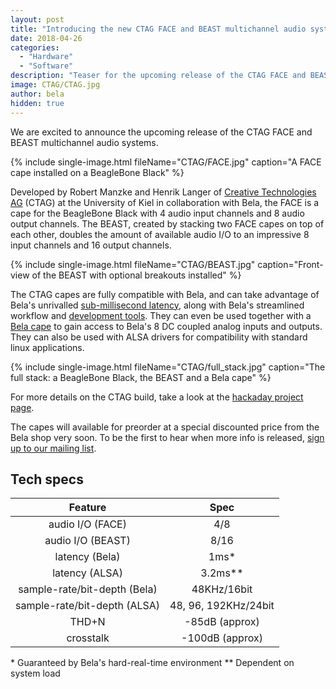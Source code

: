 ```yaml
---
layout: post
title: "Introducing the new CTAG FACE and BEAST multichannel audio systems"
date: 2018-04-26
categories:
  - "Hardware"
  - "Software"
description: "Teaser for the upcoming release of the CTAG FACE and BEAST"
image: CTAG/CTAG.jpg
author: bela
hidden: true
---
```


We are excited to announce the upcoming release of the CTAG FACE and BEAST multichannel audio systems.

{% include single-image.html fileName="CTAG/FACE.jpg" caption="A FACE cape installed on a BeagleBone Black" %}

Developed by Robert Manzke and Henrik Langer of [Creative Technologies AG](http://www.creative-technologies.de) (CTAG) at the University of Kiel in collaboration with Bela, the FACE is a cape for the BeagleBone Black with 4 audio input channels and 8 audio output channels. The BEAST, created by stacking two FACE capes on top of each other, doubles the amount of available audio I/O to an impressive 8 input channels and 16 output channels.

{% include single-image.html fileName="CTAG/BEAST.jpg" caption="Front-view of the BEAST with optional breakouts installed" %}

The CTAG capes are fully compatible with Bela, and can take advantage of Bela's unrivalled [sub-millisecond latency](https://github.com/BelaPlatform/Bela/wiki/What-is-Bela%3F), along with Bela's streamlined workflow and [development tools](https://github.com/BelaPlatform/Bela/wiki/Bela-IDE). They can even be used together with a [Bela cape](https://github.com/BelaPlatform/Bela/wiki/Hardware-explained) to gain access to Bela's 8 DC coupled analog inputs and outputs. They can also be used with ALSA drivers for compatibility with standard linux applications.

{% include single-image.html fileName="CTAG/full_stack.jpg" caption="The full stack: a BeagleBone Black, the BEAST and a Bela cape" %}

For more details on the CTAG build, take a look at the [hackaday project page](https://hackaday.io/project/9634-beaglebone-multi-channel-audio-card-ctag-face24).

The capes will available for preorder at a special discounted price from the Bela shop very soon. To be the first to hear when more info is released, [sign up to our mailing list](https://bela.us1.list-manage.com/subscribe?u=984c0ed7483851c64760303d2&id=d2150b705c).

## Tech specs

| Feature | Spec |
| :-: | :-: |
| audio I/O (FACE) | 4/8 |
| audio I/O (BEAST) | 8/16 |
| latency (Bela) | 1ms\* |
| latency (ALSA) | 3.2ms\*\* |
| sample-rate/bit-depth (Bela) | 48KHz/16bit |
| sample-rate/bit-depth (ALSA) | 48, 96, 192KHz/24bit |
| THD+N | -85dB (approx) |
| crosstalk | -100dB (approx) |

\* Guaranteed by Bela's hard-real-time environment
\*\* Dependent on system load
